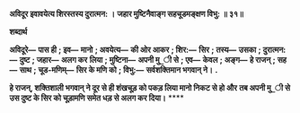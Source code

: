 **अविदूर इवावयेत्य शिरस्तस्य दुरात्मन: ।** **जहार मुष्टिनैवाङ्ग सहचूडमङ्क्षण विभु: ॥ ३१॥** 

**शब्दार्थ** 

**अविदूरे—** **पास ही** **; इव—** **मानो** **; अवयेत्य—** **की ओर आकर** **; शिर:—** **सिर** **; तस्य—** **उसका** **; दुरात्मन:—** **दुष्ट** **; जहार—** **अलग कर** **लिया** **; मुष्टिना—** **अपनी मु_ी से** **; एव—** **केवल** **; अङ्ग—** **हे राजन्** **; सह—** **साथ** **; चूड-मणिम्—** **सिर के मणि को** **; विभु:—** **सर्वशक्तिमान भगवान् ने।** **.** 

**हे राजन्, शक्तिशाली भगवान् ने दूर से ही शंखचूड़ को पकड़ लिया मानो निकट से हो और** **तब अपनी मु_ी से उस दुष्ट के सिर को चूड़ामणि समेत धड़ से अलग कर दिया।** **** 